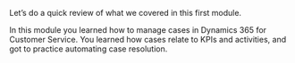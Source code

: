 Let’s do a quick review of what we covered in this first module.

In this module you learned how to manage cases in Dynamics 365 for Customer Service. You learned how cases relate to KPIs and activities, and got to practice automating case resolution. 
